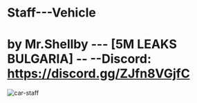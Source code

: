 # Staff---Vehicle

# by Mr.Shellby --- [5M LEAKS BULGARIA] -- --Discord: https://discord.gg/ZJfn8VGjfC
![car-staff](https://github.com/YaniBarbayani/Staff---Vehicle/assets/121999573/495ddeeb-502b-41f1-87a5-bf18a3058437)

